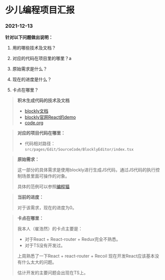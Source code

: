 # 少儿编程项目汇报

### 2021-12-13

**针对以下问题做出说明：**

1. 用的哪些技术及文档？

2. 对应的代码在项目里的哪里？a

3. 原始需求是什么？

4. 现在的进度是什么？

5. 卡点在哪里？

   

> **积木生成代码的技术及文档**
>
> + [blockly文档](https://developers.google.com/blockly )
> + [blockly官网React的demo](https://google.github.io/blockly-samples/examples/blockly-react/build/index.html )
> + [code.org](https://code.org/)



> **对应的项目代码在哪里：**
>
> + 代码相对路径：`src/pages/Edit/SourceCode/BlocklyEditor/index.tsx`



> **原始需求：**
>
> 这一部分的具体需求是使用blockly进行生成JS代码，通过JS代码的执行控制场景里面可操作的对象。
>
> 具体的范例可以参照[编程猫](https://kitten4.codemao.cn/)



> **当前的进度：**
>
> 对于该需求，现在的进度为0。



> **卡点在哪里：**
>
> 我本人（崔浩然）的卡点主要是：
>
> + 对于React + React-router + Redux完全不熟悉。
> + 对于TS没有开发过。
>
> 上周熟悉了一下React + react-router + Recoil  现在开发React应该基本没有什么太大的问题。
>
> 估计开发的主要问题会出现在TS上。

